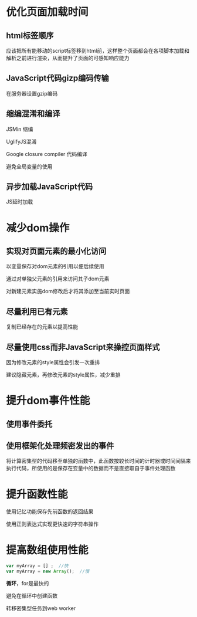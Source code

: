 # 优化页面加载时间

## html标签顺序

应该把所有能移动的script标签移到html</body>前，这样整个页面都会在各项脚本加载和解析之前进行渲染，从而提升了页面的可感知响应能力

## JavaScript代码gizp编码传输

在服务器设置gzip编码

## 缩编混淆和编译

JSMin  缩编

UglifyJS混淆

Google closure compiler 代码编译

避免全局变量的使用

## 异步加载JavaScript代码

JS延时加载

# 减少dom操作

## 实现对页面元素的最小化访问

以变量保存对dom元素的引用以便后续使用

通过对单独父元素的引用来访问其子dom元素

对新建元素实施dom修改后才将其添加至当前实时页面

## 尽量利用已有元素

复制已经存在的元素以提高性能

## 尽量使用css而非JavaScript来操控页面样式

因为修改元素的style属性会引发一次重排

建议隐藏元素，再修改元素的style属性，减少重排

# 提升dom事件性能

## 使用事件委托

## 使用框架化处理频密发出的事件

将计算密集型的代码移至单独的函数中，此函数按较长时间的计时器或时间间隔来执行代码，所使用的是保存在变量中的数据而不是直接取自于事件处理函数

# 提升函数性能

使用记忆功能保存先前函数的返回结果

使用正则表达式实现更快速的字符串操作

# 提高数组使用性能

```JavaScript
var myArray = [] ;  //快
var myArray = new Array();  //慢
```

**循环**，for是最快的

避免在循环中创建函数

转移密集型任务到web worker